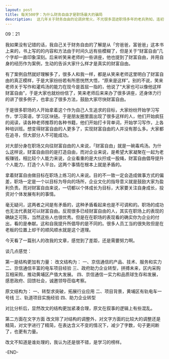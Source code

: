 ```yaml
---
layout: post
title: 每天500字：为什么财务自由才是职场最大的骗局
description:  这几年关于财务自由的论调非常火，不光很多混迹职场多年的老兵熟知，连初入江湖的有些青瓜蛋子说起财务自由都是如数家珍。
---
```


09：21

我如果没有记错的话，我自己关于财务自由的了解是从「穷爸爸，富爸爸」这本书上来的，书上写的的内容和方法由于时间久远有些模糊了，但是关于“财富自由”几个字却一直印象深刻。后来听笑来老师的一些讲座，他也提到了财富自由，并用自身的经历作为案例，生动的告诉大家什么样才是真实的财富自由。

有了案例自然就好理解多了，很多人和我一样，都是从笑来老师这里明白了财富自由的真正模样，于是大家纷纷若有所思恍然大悟，“原来是这样”。别的不说，笑来老师关于写作和灌鸡汤的能力在现今是首屈一指的，他说了“大家也可以像他这样财富自由”，于是大家也就纷纷信了，笑来老师后来来办了很多讲座，还身体力行的讲了很多例子，也拿出了很多方法，鼓励大家尽快财富自由。

于是很多职场的人开始拿着这个作为自己人生追求的目标，大家纷纷开始学习写作，学习英语，学习区块链。于是朋友圈里面出现了很多这样的人，他们开始疯狂的阅读，读各种老师推荐的各种书籍，他们开始打卡背单词，开始学习写作，上各种培训班。想变得财富自由的人更多了，实现财富自由的人并没有那么多。大家都在追寻，但大部分人不可能成功。

对大部分身在职场又向往财富自由的人来说，「财富自由」就是一碗毒鸡汤。为什么这样说，财富自由目的是打造自由，而对企业来说，是希望大家凝聚在一起为老板赚钱，相比较个人能力来说，企业看重的是大伙拧成一股绳，财富自由倡导提升个人能力，打造个人平台。这两个事情在根本上就是矛盾的。

拿着财富自由做目标在职场上练习的人来说。目的不一致一定会造成做事方式的偏差，职场一定是一个以目标为导向的场所，企业文化的指导意义就是鼓励大家为盈利负责。而对财富自由来说，一切都以个体成长为目标，大家要关注自身成长，投资对个体发展有利的事情。

毫无疑问，这两者之间是有矛盾的，这种矛盾看起来也是不可调和的。职场的成功也无法代表就可以财富自由。反观很多已经财富自由的人，其实在职场上的表现的确缺乏可陈，当然这些人也很优秀。但是在在职场的表现看的确实你为企业的付出，看的是奉献。这和自我提升所倡导的是不同的。很多人员工当的很失败但是在老板的位置上却干的顺风顺水就是这个道理。

今天看了一篇别人的改我的文章，感觉到了差距，还是需要努力啊。

谈几点感觉：

第一是结构更加有力量：
改文结构为：
一、京信通信的产品、技术、服务和实力
二、京信通信丰富的电车项目经验
三、政府助力企业转型，拼搏未来，区内采购互相采购，推动黄埔区产值大发展。
四、京信通信一实力和品质球生存和发展，感恩政府、回馈社会，诚邀领导莅临考察。

原文结构为：
一、转型求突破，拓展行业应用
二、项目背景，黄埔区有轨电车一号线
三、轨道项目实施经验
四、助力企业转型

对比分析后，显然改文的结构更加紧凑合理，原文在叙事的逻辑上有些混乱。


第二方面在文字方面
改文除了对结构的调整外，对文字方面的比较大的调整还是精简，对文字进行了精简，在表达含义不变的情况下，减少了字数，句子更间断了，也更有力量。

改文不知道是谁处理的，我认为还是很不错，是学习的榜样。

-END-